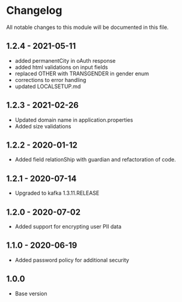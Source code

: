 # Changelog
All notable changes to this module will be documented in this file.

## 1.2.4 - 2021-05-11
- added permanentCity in oAuth response
- added html validations on input fields
- replaced OTHER with TRANSGENDER in gender enum
- corrections to error handling
- updated LOCALSETUP.md



## 1.2.3 - 2021-02-26
- Updated domain name in application.properties
- Added size validations

## 1.2.2 - 2020-01-12
- Added field relationShip with guardian and refactoration of code.

## 1.2.1 - 2020-07-14

- Upgraded to kafka 1.3.11.RELEASE

## 1.2.0 - 2020-07-02

- Added support for encrypting user PII data

## 1.1.0 - 2020-06-19

- Added password policy for additional security

## 1.0.0

- Base version

